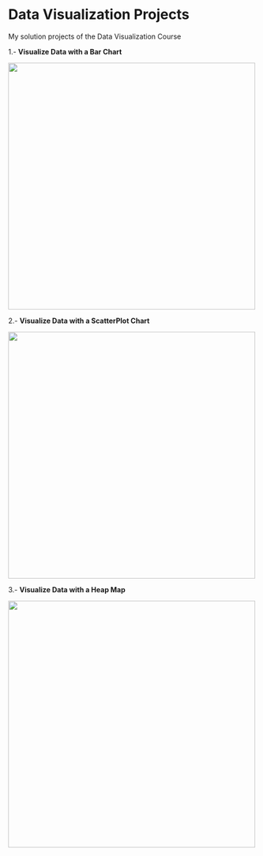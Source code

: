 # Data Visualization Projects
My solution projects of the Data Visualization Course

1.- **Visualize Data with a Bar Chart**

<a href="https://codepen.io/jmaperez/full/ZEyzNLE"><img src="https://user-images.githubusercontent.com/87162909/130395551-d2ba429b-f5f6-432a-ae58-ad6406d15835.png" width="500"></a>

2.- **Visualize Data with a ScatterPlot Chart**

<a href="https://codepen.io/jmaperez/full/GREgqMz"><img src="https://user-images.githubusercontent.com/87162909/130724392-5eb9169f-ce69-42d0-b464-dfc78c8f31d2.png" width="500"></a>

3.- **Visualize Data with a Heap Map**

<a href="https://codepen.io/jmaperez/full/eYRNMNY"><img src="https://user-images.githubusercontent.com/87162909/131070971-dfff1aa6-f99b-4017-974e-c5c25b45710f.png" width="500"></a>


